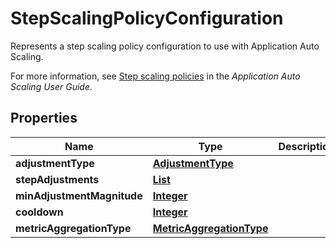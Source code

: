 

# StepScalingPolicyConfiguration

<p>Represents a step scaling policy configuration to use with Application Auto Scaling.</p> <p>For more information, see <a href=\"https://docs.aws.amazon.com/autoscaling/application/userguide/application-auto-scaling-step-scaling-policies.html\">Step scaling policies</a> in the <i>Application Auto Scaling User Guide</i>.</p>

## Properties

| Name | Type | Description | Notes |
|------------ | ------------- | ------------- | -------------|
|**adjustmentType** | [**AdjustmentType**](AdjustmentType.md) |  |  [optional] |
|**stepAdjustments** | [**List**](List.md) |  |  [optional] |
|**minAdjustmentMagnitude** | [**Integer**](Integer.md) |  |  [optional] |
|**cooldown** | [**Integer**](Integer.md) |  |  [optional] |
|**metricAggregationType** | [**MetricAggregationType**](MetricAggregationType.md) |  |  [optional] |



